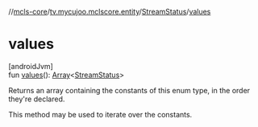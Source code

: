 //[mcls-core](../../../index.md)/[tv.mycujoo.mclscore.entity](../index.md)/[StreamStatus](index.md)/[values](values.md)

# values

[androidJvm]\
fun [values](values.md)(): [Array](https://kotlinlang.org/api/latest/jvm/stdlib/kotlin/-array/index.html)&lt;[StreamStatus](index.md)&gt;

Returns an array containing the constants of this enum type, in the order they're declared.

This method may be used to iterate over the constants.
